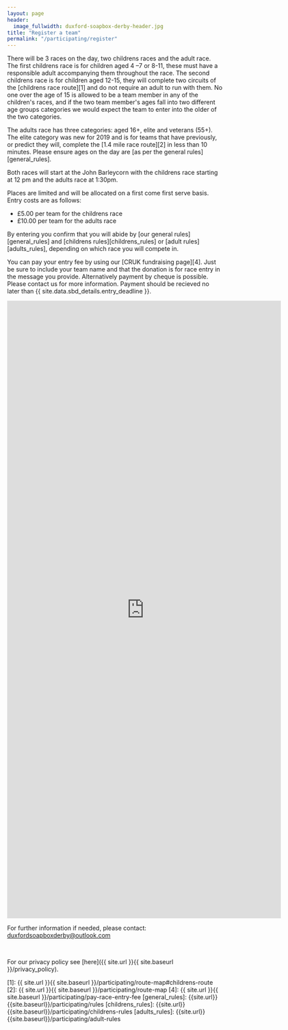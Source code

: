 ```yaml
---
layout: page
header:
  image_fullwidth: duxford-soapbox-derby-header.jpg
title: "Register a team"
permalink: "/participating/register"
---
```


There will be 3 races on the day, two childrens races and the adult race. The first childrens race is for children aged 4 –7 or 8-11, these must have a responsible adult accompanying them throughout the race. The second childrens race is for children aged 12-15, they will complete two circuits of the [childrens race route][1] and do not require an adult to run with them. No one over the age of 15 is allowed to be a team member in any of the children's races, and if the two team member's ages fall into two different age groups categories we would expect the team to enter into the older of the two categories.

The adults race has three categories: aged 16+, elite and veterans (55+). The elite category was new for 2019 and is for teams that have previously, or predict they will, complete the [1.4 mile race route][2] in less than 10 minutes. Please ensure ages on the day are [as per the general rules][general_rules].

Both races will start at the John Barleycorn with the childrens race starting at 12 pm and the adults race at 1:30pm.

Places are limited and will be allocated on a first come first serve basis. Entry costs are as follows:

* £5.00 per team for the childrens race
* £10.00 per team for the adults race

By entering you confirm that you will abide by [our general rules][general_rules] and [childrens rules][childrens_rules] or [adult rules][adults_rules], depending on which race you will compete in.

You can pay your entry fee by using our [CRUK fundraising page][4]. Just be sure to include your team name and that the donation is for race entry in the message you provide. Alternatively payment by cheque is possible. Please contact us for more information. Payment should be recieved no later than {{ site.data.sbd_details.entry_deadline }}.

<iframe src="https://docs.google.com/forms/d/e/1FAIpQLSesN-lL8kyKSRFpSqNJiLYso4E-XSav7thE4wgxqhW4G4V83Q/viewform?embedded=true" width="640" height="1441" frameborder="0" marginheight="0" marginwidth="0">Loading…</iframe>

<br />

For further information if needed, please contact: [duxfordsoapboxderby@outlook.com](mailto:duxfordsoapboxderby@outlook.com)

<br />

For our privacy policy see [here]({{ site.url }}{{ site.baseurl }}/privacy_policy).

[1]: {{ site.url }}{{ site.baseurl }}/participating/route-map#childrens-route
[2]: {{ site.url }}{{ site.baseurl }}/participating/route-map
[4]: {{ site.url }}{{ site.baseurl }}/participating/pay-race-entry-fee
[general_rules]: {{site.url}}{{site.baseurl}}/participating/rules
[childrens_rules]: {{site.url}}{{site.baseurl}}/participating/childrens-rules
[adults_rules]: {{site.url}}{{site.baseurl}}/participating/adult-rules
